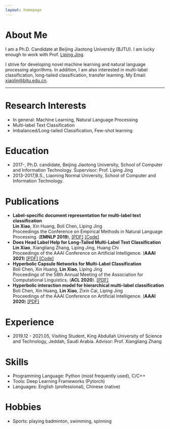 ```yaml
---
layout: homepage
---
```


# About Me

I am a Ph.D. Candidate at Beijing Jiaotong University (BJTU). I am lucky enough to work with Prof. [Liping Jing](http://faculty.bjtu.edu.cn/8249/). 

I strive for developing novel machine learning and natural language processing algorithms. In addition, I am also interested in multi-label classification, long-tailed classification, transfer learning.
My Email: xiaolin@bjtu.edu.cn.

***
# Research Interests
- In general: Machine Learning, Natural Language Processing
- Multi-label Text Classification
- Imbalanced/Long-tailed Classification, Few-shot learning

# Education
- 2017-, Ph.D. candidate, Beijing Jiaotong University, School of Computer and Information Technology. Supervisor: Prof. Liping Jing
- 2013-2017,B.S., Liaoning Normal University, School of Computer and Information Technology.


# Publications

- **Label-specific document representation for multi-label text classification**
  <br>
  **Lin Xiao**, Xin Huang, Boli Chen, Liping Jing
  <br>
  Proceedings the Conference on Empirical Methods in Natural Language Processing. (**EMNLP 2019**), 
  [[PDF]](https://aclanthology.org/D19-1044/)  [[Code]](https://github.com/EMNLP2019LSAN/LSAN/)
- **Does Head Label Help for Long-Tailed Multi-Label Text Classification**
  <br>
  **Lin Xiao**, Xiangliang Zhang, Liping Jing, Huang Chi
  <br>
  Proceedings of the AAAI Conference on Artificial Intelligence. (**AAAI 2021**)
  [[PDF]](https://arxiv.org/abs/2101.09704)  [[Code]](https://github.com/xiaolin1207/HTTN-master)
- **Hyperbolic Capsule Networks for Multi-Label Classification**
  <br>
  Boli Chen, Xin Huang, **Lin Xiao**, Liping Jing
  <br>
  Proceedings of the 58th Annual Meeting of the Association for Computational Linguistics. (**ACL 2020**).
  [[PDF]](https://aclanthology.org/2020.acl-main.283/)
- **Hyperbolic interaction model for hierarchical multi-label classification**
  <br>
  Boli Chen, Xin Huang, **Lin Xiao**, Zixin Cai, Liping Jing
  <br>
   Proceedings of the AAAI Conference on Artificial Intelligence. (**AAAI 2020**)
  [[PDF]](https://arxiv.org/abs/1905.10802)

# Experience
- 2019.12 - 2021.05, Visiting Student, King Abdullah University of Science and Technology, Jeddah, Saudi Arabia. Advisor: Prof. Xiangliang Zhang
  
# Skills
- Programming Language: Python (most frequently used), C/C++
- Tools: Deep Learning Frameworks (Pytorch)
- Languages: English (professional), Chinese (native)

# Hobbies
- Sports: playing badminton, swimming, spinning



